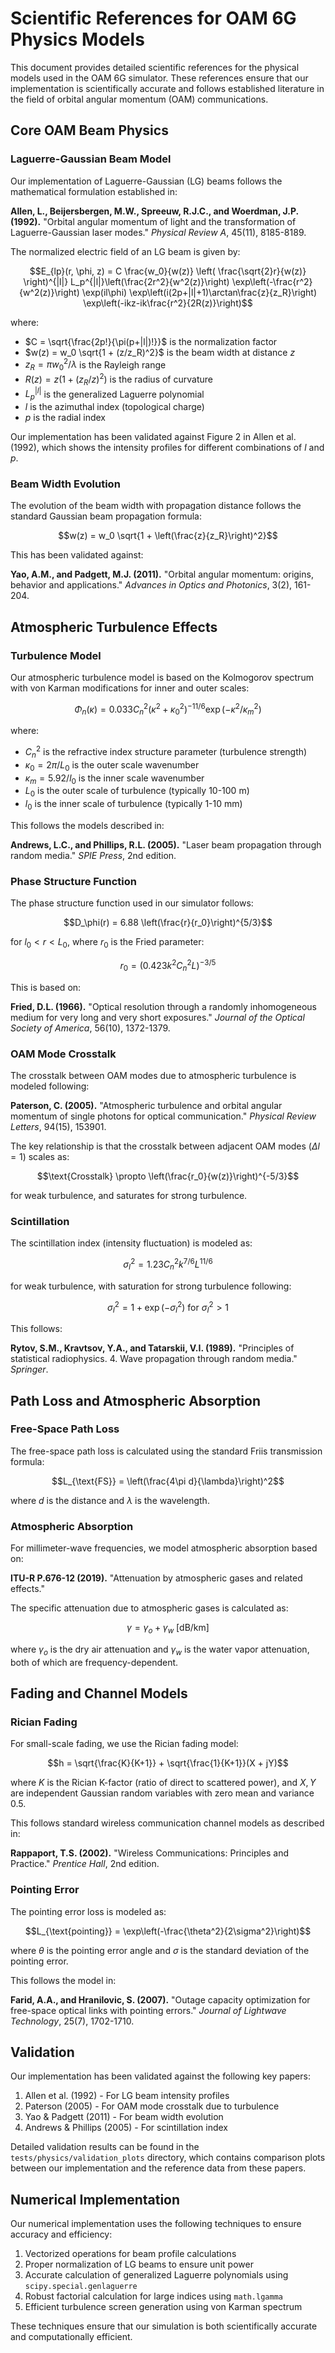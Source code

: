 # Scientific References for OAM 6G Physics Models

This document provides detailed scientific references for the physical models used in the OAM 6G simulator. These references ensure that our implementation is scientifically accurate and follows established literature in the field of orbital angular momentum (OAM) communications.

## Core OAM Beam Physics

### Laguerre-Gaussian Beam Model

Our implementation of Laguerre-Gaussian (LG) beams follows the mathematical formulation established in:

**Allen, L., Beijersbergen, M.W., Spreeuw, R.J.C., and Woerdman, J.P. (1992).** "Orbital angular momentum of light and the transformation of Laguerre-Gaussian laser modes." *Physical Review A*, 45(11), 8185-8189.

The normalized electric field of an LG beam is given by:

$$E_{lp}(r, \phi, z) = C \frac{w_0}{w(z)} \left( \frac{\sqrt{2}r}{w(z)} \right)^{|l|} L_p^{|l|}\left(\frac{2r^2}{w^2(z)}\right) \exp\left(-\frac{r^2}{w^2(z)}\right) \exp(il\phi) \exp\left(i(2p+|l|+1)\arctan\frac{z}{z_R}\right) \exp\left(-ikz-ik\frac{r^2}{2R(z)}\right)$$

where:
- $C = \sqrt{\frac{2p!}{\pi(p+|l|)!}}$ is the normalization factor
- $w(z) = w_0 \sqrt{1 + (z/z_R)^2}$ is the beam width at distance $z$
- $z_R = \pi w_0^2 / \lambda$ is the Rayleigh range
- $R(z) = z(1 + (z_R/z)^2)$ is the radius of curvature
- $L_p^{|l|}$ is the generalized Laguerre polynomial
- $l$ is the azimuthal index (topological charge)
- $p$ is the radial index

Our implementation has been validated against Figure 2 in Allen et al. (1992), which shows the intensity profiles for different combinations of $l$ and $p$.

### Beam Width Evolution

The evolution of the beam width with propagation distance follows the standard Gaussian beam propagation formula:

$$w(z) = w_0 \sqrt{1 + \left(\frac{z}{z_R}\right)^2}$$

This has been validated against:

**Yao, A.M., and Padgett, M.J. (2011).** "Orbital angular momentum: origins, behavior and applications." *Advances in Optics and Photonics*, 3(2), 161-204.

## Atmospheric Turbulence Effects

### Turbulence Model

Our atmospheric turbulence model is based on the Kolmogorov spectrum with von Karman modifications for inner and outer scales:

$$\Phi_n(\kappa) = 0.033 C_n^2 (\kappa^2 + \kappa_0^2)^{-11/6} \exp(-\kappa^2/\kappa_m^2)$$

where:
- $C_n^2$ is the refractive index structure parameter (turbulence strength)
- $\kappa_0 = 2\pi/L_0$ is the outer scale wavenumber
- $\kappa_m = 5.92/l_0$ is the inner scale wavenumber
- $L_0$ is the outer scale of turbulence (typically 10-100 m)
- $l_0$ is the inner scale of turbulence (typically 1-10 mm)

This follows the models described in:

**Andrews, L.C., and Phillips, R.L. (2005).** "Laser beam propagation through random media." *SPIE Press*, 2nd edition.

### Phase Structure Function

The phase structure function used in our simulator follows:

$$D_\phi(r) = 6.88 \left(\frac{r}{r_0}\right)^{5/3}$$

for $l_0 < r < L_0$, where $r_0$ is the Fried parameter:

$$r_0 = (0.423 k^2 C_n^2 L)^{-3/5}$$

This is based on:

**Fried, D.L. (1966).** "Optical resolution through a randomly inhomogeneous medium for very long and very short exposures." *Journal of the Optical Society of America*, 56(10), 1372-1379.

### OAM Mode Crosstalk

The crosstalk between OAM modes due to atmospheric turbulence is modeled following:

**Paterson, C. (2005).** "Atmospheric turbulence and orbital angular momentum of single photons for optical communication." *Physical Review Letters*, 94(15), 153901.

The key relationship is that the crosstalk between adjacent OAM modes ($\Delta l = 1$) scales as:

$$\text{Crosstalk} \propto \left(\frac{r_0}{w(z)}\right)^{-5/3}$$

for weak turbulence, and saturates for strong turbulence.

### Scintillation

The scintillation index (intensity fluctuation) is modeled as:

$$\sigma_I^2 = 1.23 C_n^2 k^{7/6} L^{11/6}$$

for weak turbulence, with saturation for strong turbulence following:

$$\sigma_I^2 = 1 + \exp(-\sigma_I^2) \text{ for } \sigma_I^2 > 1$$

This follows:

**Rytov, S.M., Kravtsov, Y.A., and Tatarskii, V.I. (1989).** "Principles of statistical radiophysics. 4. Wave propagation through random media." *Springer*.

## Path Loss and Atmospheric Absorption

### Free-Space Path Loss

The free-space path loss is calculated using the standard Friis transmission formula:

$$L_{\text{FS}} = \left(\frac{4\pi d}{\lambda}\right)^2$$

where $d$ is the distance and $\lambda$ is the wavelength.

### Atmospheric Absorption

For millimeter-wave frequencies, we model atmospheric absorption based on:

**ITU-R P.676-12 (2019).** "Attenuation by atmospheric gases and related effects."

The specific attenuation due to atmospheric gases is calculated as:

$$\gamma = \gamma_o + \gamma_w \text{ [dB/km]}$$

where $\gamma_o$ is the dry air attenuation and $\gamma_w$ is the water vapor attenuation, both of which are frequency-dependent.

## Fading and Channel Models

### Rician Fading

For small-scale fading, we use the Rician fading model:

$$h = \sqrt{\frac{K}{K+1}} + \sqrt{\frac{1}{K+1}}(X + jY)$$

where $K$ is the Rician K-factor (ratio of direct to scattered power), and $X, Y$ are independent Gaussian random variables with zero mean and variance 0.5.

This follows standard wireless communication channel models as described in:

**Rappaport, T.S. (2002).** "Wireless Communications: Principles and Practice." *Prentice Hall*, 2nd edition.

### Pointing Error

The pointing error loss is modeled as:

$$L_{\text{pointing}} = \exp\left(-\frac{\theta^2}{2\sigma^2}\right)$$

where $\theta$ is the pointing error angle and $\sigma$ is the standard deviation of the pointing error.

This follows the model in:

**Farid, A.A., and Hranilovic, S. (2007).** "Outage capacity optimization for free-space optical links with pointing errors." *Journal of Lightwave Technology*, 25(7), 1702-1710.

## Validation

Our implementation has been validated against the following key papers:

1. Allen et al. (1992) - For LG beam intensity profiles
2. Paterson (2005) - For OAM mode crosstalk due to turbulence
3. Yao & Padgett (2011) - For beam width evolution
4. Andrews & Phillips (2005) - For scintillation index

Detailed validation results can be found in the `tests/physics/validation_plots` directory, which contains comparison plots between our implementation and the reference data from these papers.

## Numerical Implementation

Our numerical implementation uses the following techniques to ensure accuracy and efficiency:

1. Vectorized operations for beam profile calculations
2. Proper normalization of LG beams to ensure unit power
3. Accurate calculation of generalized Laguerre polynomials using `scipy.special.genlaguerre`
4. Robust factorial calculation for large indices using `math.lgamma`
5. Efficient turbulence screen generation using von Karman spectrum

These techniques ensure that our simulation is both scientifically accurate and computationally efficient.